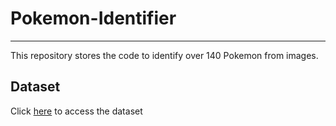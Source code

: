 # Pokemon-Identifier
-----
This repository stores the code to identify over 140 Pokemon from images.

## Dataset
Click [here](https://drive.google.com/drive/folders/1SUO5kM6RKTeWB1DftkcWpqtyBIkltG6c?usp=sharing) to access the dataset
